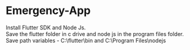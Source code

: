 # Emergency-App
Install Flutter SDK and Node Js.    
Save the flutter folder in c drive and node js in the program files folder.   
Save path variables - C:\flutter\bin and C:\Program Files\nodejs

